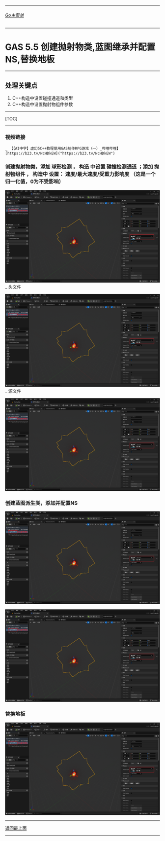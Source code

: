 ___________________________________________________________________________________________
###### [Go主菜单](../MainMenu.md)
___________________________________________________________________________________________

# GAS 5.5 创建抛射物类,蓝图继承并配置NS,替换地板
___________________________________________________________________________________________
## 处理关键点
1. C++构造中设置碰撞通道和类型
2. C++构造中设置抛射物组件参数
___________________________________________________________________________________________

[TOC]

___________________________________________________________________________________________

### 视频链接
    _ 【【AI中字】虚幻5C++教程使用GAS制作RPG游戏（一）_哔哩哔哩】 [https://b23.tv/NcHDkEW]("https://b23.tv/NcHDkEW")
### 创建抛射物类，添加 球形检测 ， 构造 中设置 碰撞检测通道 ；添加 抛射物组件 ， 构造中 设置： 速度/最大速度/受重力影响度 （这是一个归一化值，0为不受影响）
     
![图片](https://github.com/liyunlong618/LiYunLongKnowledgeLibrary/blob/main/UECPP/Models/GAS/GAS_2_Aura/DetailContent/Image/GAS_035/240860_755504.png?raw=true_430439_516678.png?raw=true)
    _ 头文件
         
![图片](https://github.com/liyunlong618/LiYunLongKnowledgeLibrary/blob/main/UECPP/Models/GAS/GAS_2_Aura/DetailContent/Image/GAS_035/240860_755504.png?raw=true_778862_405905.png?raw=true)
    _ 源文件
         
![图片](https://github.com/liyunlong618/LiYunLongKnowledgeLibrary/blob/main/UECPP/Models/GAS/GAS_2_Aura/DetailContent/Image/GAS_035/240860_755504.png?raw=true_426364_671905.png?raw=true)
### 创建蓝图派生类，添加并配置NS
     
![图片](https://github.com/liyunlong618/LiYunLongKnowledgeLibrary/blob/main/UECPP/Models/GAS/GAS_2_Aura/DetailContent/Image/GAS_035/240860_755504.png?raw=true_856165_167038.png?raw=true)
     
![图片](https://github.com/liyunlong618/LiYunLongKnowledgeLibrary/blob/main/UECPP/Models/GAS/GAS_2_Aura/DetailContent/Image/GAS_035/240860_755504.png?raw=true_240860_755504.png?raw=true)
### 替换地板
     
![图片](https://github.com/liyunlong618/LiYunLongKnowledgeLibrary/blob/main/UECPP/Models/GAS/GAS_2_Aura/DetailContent/Image/GAS_035/240860_755504.png?raw=true_616945_199950.png?raw=true)

___________________________________________________________________________________________

[返回最上面](#Go主菜单)
___________________________________________________________________________________________